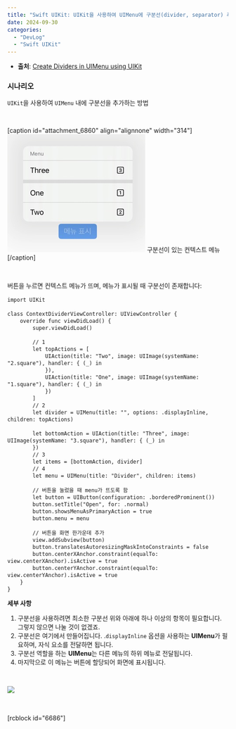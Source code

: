 ```yaml
---
title: "Swift UIKit: UIKit을 사용하여 UIMenu에 구분선(divider, separator) 추가하기"
date: 2024-09-30
categories: 
  - "DevLog"
  - "Swift UIKit"
---
```


- **출처**: [Create Dividers in UIMenu using UIKit](https://www.swiftjectivec.com/add-a-divider-in-context-menu-using-uikit/)

### **시나리오**

`UIKit`을 사용하여 `UIMenu` 내에 구분선을 추가하는 방법

 

\[caption id="attachment\_6860" align="alignnone" width="314"\]![](./assets/img/wp-content/uploads/2024/09/스크린샷-2024-09-30-오후-11.26.22-복사본.jpg) 구분선이 있는 컨텍스트 메뉴\[/caption\]

 

버튼을 누르면 컨텍스트 메뉴가 뜨며, 메뉴가 표시될 때 구분선이 존재합니다:

```
import UIKit

class ContextDividerViewController: UIViewController {
    override func viewDidLoad() {
        super.viewDidLoad()
        
        // 1
        let topActions = [
            UIAction(title: "Two", image: UIImage(systemName: "2.square"), handler: { (_) in
            }),
            UIAction(title: "One", image: UIImage(systemName: "1.square"), handler: { (_) in
            })
        ]
        // 2
        let divider = UIMenu(title: "", options: .displayInline, children: topActions)

        let bottomAction = UIAction(title: "Three", image: UIImage(systemName: "3.square"), handler: { (_) in
        })
        // 3
        let items = [bottomAction, divider]
        // 4
        let menu = UIMenu(title: "Divider", children: items)
        
        // 버튼을 눌렀을 때 menu가 뜨도록 함
        let button = UIButton(configuration: .borderedProminent())
        button.setTitle("Open", for: .normal)
        button.showsMenuAsPrimaryAction = true
        button.menu = menu
        
        // 버튼을 화면 한가운데 추가
        view.addSubview(button)
        button.translatesAutoresizingMaskIntoConstraints = false
        button.centerXAnchor.constraint(equalTo: view.centerXAnchor).isActive = true
        button.centerYAnchor.constraint(equalTo: view.centerYAnchor).isActive = true
    }
}
```

**세부 사항**

1. 구분선을 사용하려면 최소한 구분선 위와 아래에 하나 이상의 항목이 필요합니다. 그렇지 않으면 나눌 것이 없겠죠.
2. 구분선은 여기에서 만들어집니다. .`displayInline` 옵션을 사용하는 **UIMenu**가 필요하며, 자식 요소를 전달하면 됩니다.
3. 구분선 역할을 하는 **UIMenu**는 다른 메뉴의 하위 메뉴로 전달됩니다.
4. 마지막으로 이 메뉴는 버튼에 할당되어 화면에 표시됩니다.

 

![](https://www.swiftjectivec.com/assets/images/snips/snipDivider.gif)

 

\[rcblock id="6686"\]
